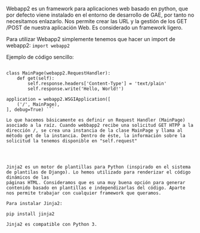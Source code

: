 Webapp2 es un framework para aplicaciones web basado en python, que por defecto viene instalado en el entorno de
desarrollo de GAE, por tanto no necesitamos enlazarlo. Nos permite crear las URL y la gestión de los GET /POST
de nuestra aplicación Web. Es considerado un framework ligero.

Para utilizar Webapp2 simplemente tenemos que hacer un import de webapp2:
`import webapp2`

Ejemplo de código sencillo:

```import webapp2

class MainPage(webapp2.RequestHandler):
    def get(self):
        self.response.headers['Content-Type'] = 'text/plain'
        self.response.write('Hello, World!')

application = webapp2.WSGIApplication([
    ('/', MainPage),
], debug=True) ```

Lo que hacemos básicamente es definir un Request Handler (MainPage) asociado a la raíz. Cuando webbapp2 recibe una solicitud GET HTPP a la dirección /, se crea una instancia de la clase MainPage y llama al método get de la instancia. Dentro de éste, la información sobre la solicitud la tenemos disponible en "self.request"




Jinja2 es un motor de plantillas para Python (inspirado en el sistema de plantilas de Django). Lo hemos utilizado para renderizar el código dinámicos de las 
páginas HTML. Consideramos que es una muy buena opción para generar contenido basado en plantillas e independizarlas del código. Aparte nos permite trabajar con cualquier framework que queramos.

Para instalar Jinja2:

pip install jinja2

Jinja2 es compatible con Python 3.




